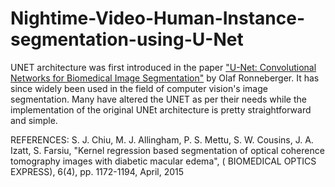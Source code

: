# Nightime-Video-Human-Instance-segmentation-using-U-Net

UNET architecture was first introduced in the paper ["U-Net: Convolutional Networks for Biomedical Image Segmentation"](https://arxiv.org/pdf/1505.04597.pdf) by Olaf Ronneberger. It has since widely been used in the field of computer vision's image segmentation. Many have altered the UNET as per their needs while the implementation of the original UNEt architecture is pretty straightforward and simple. 






REFERENCES:
S. J. Chiu, M. J. Allingham, P. S. Mettu, S. W. Cousins, J. A. Izatt, S. Farsiu, "Kernel regression based segmentation of optical coherence tomography images with diabetic macular edema", ( BIOMEDICAL OPTICS EXPRESS), 6(4), pp. 1172-1194, April, 2015
